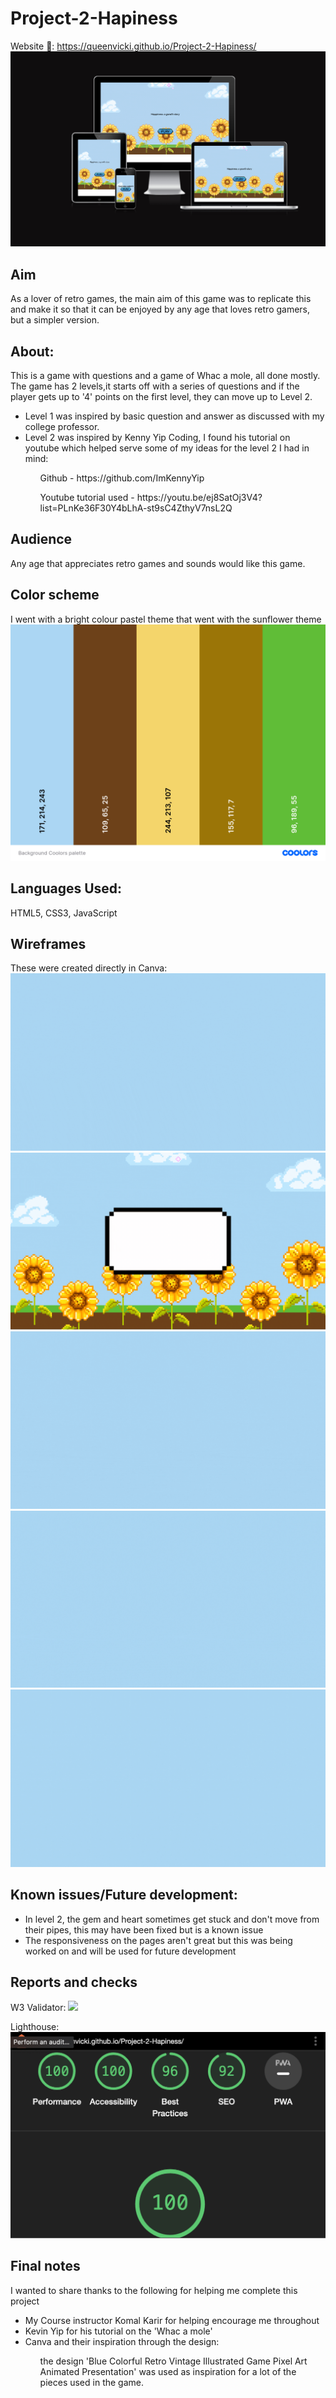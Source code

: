 # Project-2-Hapiness

Website 🔗: https://queenvicki.github.io/Project-2-Hapiness/
<img src="Assets/Image/Responsiveness-image-bytes.png">

<h2> Aim </h2>
As a lover of retro games, the main aim of this game was to replicate this and make it so that it can be enjoyed by any age that loves retro gamers, but a simpler version.

<h2> About: </h2>
This is a game with questions and a game of Whac a mole, all done mostly.
The game has 2 levels,it starts off with a series of questions and if the player gets up to '4' points on the first level, they can move up to Level 2.
<ul>
<li> Level 1 was inspired by basic question and answer as discussed with my college professor.</li>
<li> Level 2 was inspired by Kenny Yip Coding, I found his tutorial on youtube which helped serve some of my ideas for the level 2 I had in mind:</li>
    <ol>Github - https://github.com/ImKennyYip</ol>
    <ol>Youtube tutorial used - https://youtu.be/ej8SatOj3V4?list=PLnKe36F30Y4bLhA-st9sC4ZthyV7nsL2Q<ol>
</ul>

<h2> Audience </h2>
Any age that appreciates retro games and sounds would like this game.

<h2>Color scheme </h2>
I went with a bright colour pastel theme that went with the sunflower theme
<img src="Assets/Image/Backgrounds/Background_Coolors_palette.png">

<h2>Languages Used:</h2>

HTML5, CSS3, JavaScript

<h2> Wireframes </h2>
These were created directly in Canva:
<img src="Assets/Image/Wireframe images/1.gif">
<img src="Assets/Image/Wireframe images/3.gif">
<img src="Assets/Image/Wireframe images/8.gif">
<img src="Assets/Image/Wireframe images/9.gif">
<img src="Assets/Image/Wireframe images/11.gif">

<h2> Known issues/Future development: </h2>
<ul>
<li> In level 2, the gem and heart sometimes get stuck and don't move from their pipes, this may have been fixed but is a known issue</li>
<li> The responsiveness on the pages aren't great but this was being worked on and will be used for future development</li>
</ul>

<h2> Reports and checks </h2>
W3 Validator:
<img src="Assets/Image/Report_1.png">

Lighthouse:
<img src="Assets/Image/Report_2_lighthouse.png">

<h2> Final notes </h2>
I wanted to share thanks to the following for helping me complete this project 
<ul>
<li> My Course instructor Komal Karir for helping encourage me throughout </li>
<li> Kevin Yip for his tutorial on the 'Whac a mole'</li>
<li> Canva and their inspiration through the design:</li>
    <ol> the design 'Blue Colorful Retro Vintage Illustrated Game Pixel Art Animated Presentation' was used as inspiration for a lot of the pieces used in the game. </ol>
</ul>
